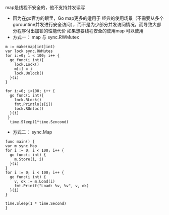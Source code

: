 map是线程不安全的，他不支持并发读写
* 因为在go官方的眼里，Go map更多的适用于 经典的使用场景（不需要从多个gorountine并发进行安全访问），而不是为少部分并发访问情况，而导致大部分程序付出加锁的性能代价
如果想要线程安全的使用map 可以使用
* 方式一： map 与 sync.RWMutex
```
m := make(map[int]int)
var lock sync.RWMutes
for i:=0; i < 100; i++ {
  go func(i int){
    lock.Lock()
    m[i] = i
    lock.Unlock()
  }(i)
}
 
for i:=0; i<100; i++ {
  go func(i int){
    lock.RLock()
    fmt.Println(s[i])
    lock.RUnloc()
  }(i)
 }
  time.Sleep(1*time.Sencond)
```

* 方式二： sync.Map
```
func main() {
var m sync.Map
for i := 0; i < 100; i++ {
  go func(i int) {
    m.Store(i, i)
  }(i)
}
for i := 0; i < 100; i++ {
  go func(i int) {
    v, ok := m.Load(i)
    fmt.Printf("Load: %v, %v", v, ok)
  }(i)
}

time.Sleep(1 * time.Second)
}

```
